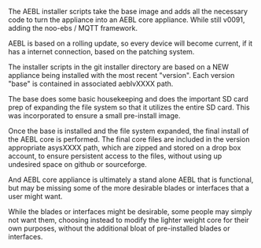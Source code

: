 The AEBL installer scripts take the base image and adds all the necessary code to turn the appliance into an AEBL core appliance.  While still v0091, adding the noo-ebs / MQTT framework.

AEBL is based on a rolling update, so every device will become current, if it has a internet connection, based on the patching system.

The installer scripts in the git installer directory are based on a NEW appliance being installed with the most recent "version".  Each version "base" is contained in associated aeblvXXXX path.

The base does some basic housekeeping and does the important SD card prep of expanding the file system so that it utilizes the entire SD card.  This was incorporated to ensure a small pre-install image.

Once the base is installed and the file system expanded, the final install of the AEBL core is performed.  The final core files are included in the version appropriate asysXXXX path, which are zipped and stored on a drop box account, to ensure persistent access to the files, without using up undesired space on github or sourceforge.

And AEBL core appliance is ultimately a stand alone AEBL that is functional, but may be missing some of the more desirable blades or interfaces that a user might want.

While the blades or interfaces might be desirable, some people may simply not want them, choosing instead to modify the lighter weight core for their own purposes, without the additional bloat of pre-installed blades or interfaces.
